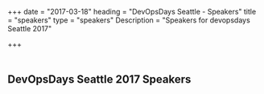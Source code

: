 +++
date = "2017-03-18"
heading = "DevOpsDays Seattle - Speakers"
title = "speakers"
type = "speakers"
Description = "Speakers for devopsdays Seattle 2017"

+++

<h2 style="padding-top: 20px">DevOpsDays Seattle 2017 Speakers</h2>
